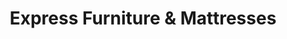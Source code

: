 ---
title: "Express Furniture & Mattresses"
url: /newport-news/express-furniture-und-mattresses/
shop: Möbel
---